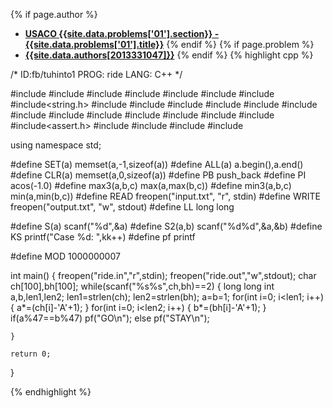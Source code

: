<a name="2013331047.01"></a>

{% if page.author %}
- **[USACO {{site.data.problems['01'].section}} - {{site.data.problems['01'].title}}]({{site.baseurl}}/problem/01)**
{% endif %}
{% if page.problem %}
- **[{{site.data.authors[2013331047]}}]({{site.baseurl}}/author/2013331047)**
{% endif %}
{% highlight cpp %}

/*
ID:fb/tuhinto1
PROG: ride
LANG: C++
*/

#include<iostream>
#include<cstdio>
#include<list>
#include<string>
#include<cstring>
#include<sstream>
#include<cctype>
#include<string.h>
#include<algorithm>
#include<cmath>
#include<stack>
#include<fstream>
#include<cstdlib>
#include<vector>
#include<map>
#include<set>
#include<utility>
#include<iomanip>
#include<queue>
#include<deque>
#include<iterator>
#include<assert.h>
#include<bitset>
#include<climits>
#include<ctime>
#include<complex>

using namespace std;

#define SET(a) memset(a,-1,sizeof(a))
#define ALL(a) a.begin(),a.end()
#define CLR(a) memset(a,0,sizeof(a))
#define PB push_back
#define PI acos(-1.0)
#define max3(a,b,c) max(a,max(b,c))
#define min3(a,b,c) min(a,min(b,c))
#define READ freopen("input.txt", "r", stdin)
#define WRITE freopen("output.txt", "w", stdout)
#define LL long long

#define S(a) scanf("%d",&a)
#define S2(a,b) scanf("%d%d",&a,&b)
#define KS printf("Case %d: ",kk++)
#define pf printf

#define MOD 1000000007

int main()
{
    freopen("ride.in","r",stdin);
    freopen("ride.out","w",stdout);
    char ch[100],bh[100];
    while(scanf("%s%s",ch,bh)==2)
    {
        long long int a,b,len1,len2;
        len1=strlen(ch);
        len2=strlen(bh);
        a=b=1;
        for(int i=0; i<len1; i++)
        {
            a*=(ch[i]-'A'+1);
        }
        for(int i=0; i<len2; i++)
        {
            b*=(bh[i]-'A'+1);
        }
        if(a%47==b%47)
            pf("GO\n");
        else pf("STAY\n");

    }

    return 0;
}

{% endhighlight %}